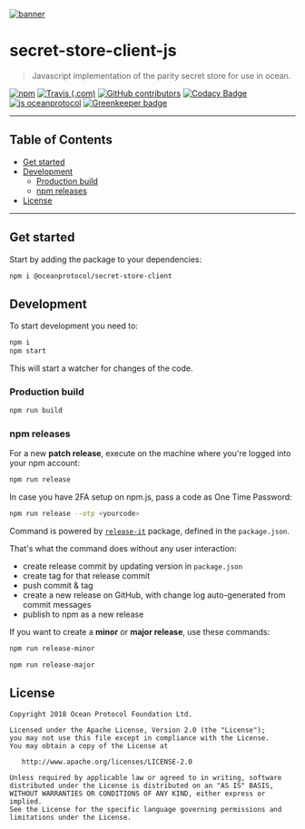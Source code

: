 [![banner](https://raw.githubusercontent.com/oceanprotocol/art/master/github/repo-banner%402x.png)](https://oceanprotocol.com)

# secret-store-client-js
> Javascript implementation of the parity secret store for use in ocean.

[![npm](https://img.shields.io/npm/v/@oceanprotocol/secret-store-client-js.svg)](https://www.npmjs.com/package/@oceanprotocol/secret-store-client-js)
[![Travis (.com)](https://img.shields.io/travis/com/oceanprotocol/secret-store-client-js.svg)](https://travis-ci.com/oceanprotocol/secret-store-client-js)
[![GitHub contributors](https://img.shields.io/github/contributors/oceanprotocol/secret-store-client-js.svg)](https://github.com/oceanprotocol/secret-store-client-js/graphs/contributors)
[![Codacy Badge](https://api.codacy.com/project/badge/Grade/8508313231b44b0997ec84898cd6f9db)](https://app.codacy.com/app/ocean-protocol/secret-store-client-js?utm_source=github.com&utm_medium=referral&utm_content=oceanprotocol/secret-store-client-js&utm_campaign=Badge_Grade_Settings)
[![js oceanprotocol](https://img.shields.io/badge/js-oceanprotocol-7b1173.svg)](https://github.com/oceanprotocol/eslint-config-oceanprotocol) 
[![Greenkeeper badge](https://badges.greenkeeper.io/oceanprotocol/secret-store-client-js.svg)](https://greenkeeper.io/)

---

## Table of Contents

  - [Get started](#get-started)
  - [Development](#development)
    - [Production build](#production-build)
    - [npm releases](#npm-releases)
  - [License](#license)

---

## Get started

Start by adding the package to your dependencies:

```bash
npm i @oceanprotocol/secret-store-client
```


## Development

To start development you need to:

```bash
npm i
npm start
```

This will start a watcher for changes of the code.

### Production build

```bash
npm run build
```

### npm releases

For a new **patch release**, execute on the machine where you're logged into your npm account:

```bash
npm run release
```

In case you have 2FA setup on npm.js, pass a code as One Time Password:

```bash
npm run release --otp <yourcode>
```

Command is powered by [`release-it`](https://github.com/webpro/release-it) package, defined in the `package.json`.

That's what the command does without any user interaction:

- create release commit by updating version in `package.json`
- create tag for that release commit
- push commit & tag
- create a new release on GitHub, with change log auto-generated from commit messages
- publish to npm as a new release

If you want to create a **minor** or **major release**, use these commands:

```bash
npm run release-minor
```

```bash
npm run release-major
```

## License

```
Copyright 2018 Ocean Protocol Foundation Ltd.

Licensed under the Apache License, Version 2.0 (the "License");
you may not use this file except in compliance with the License.
You may obtain a copy of the License at

   http://www.apache.org/licenses/LICENSE-2.0

Unless required by applicable law or agreed to in writing, software
distributed under the License is distributed on an "AS IS" BASIS,
WITHOUT WARRANTIES OR CONDITIONS OF ANY KIND, either express or implied.
See the License for the specific language governing permissions and
limitations under the License.
